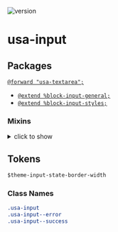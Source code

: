![version](https://img.shields.io/badge/version-3.3.0-4287f5.svg?style=flat)

# usa-input

## Packages

[`@forward "usa-textarea";`](https://github.com/uswds/uswds/tree/v3.3.0/packages/usa-input/)

- [`@extend %block-input-general;`](/placeholders/forms.md)
- [`@extend %block-input-styles;`](/placeholders/forms.md)

### Mixins
<details>
<summary>click to show</summary>

- [`packages/uswds-core/srec/styles/mixins/utilities/_disabled.scss`](https://github.com/uswds/uswds/tree/v3.3.0/packages/uswds-core/srec/styles/mixins/utilities/_disabled.scss)

  - `u_disabled`
  - `u-disabled-high-contrast-border`

</details>

## Tokens

```css
$theme-input-state-border-width
```

### Class Names

```css
.usa-input
.usa-input--error 
.usa-input--success
```